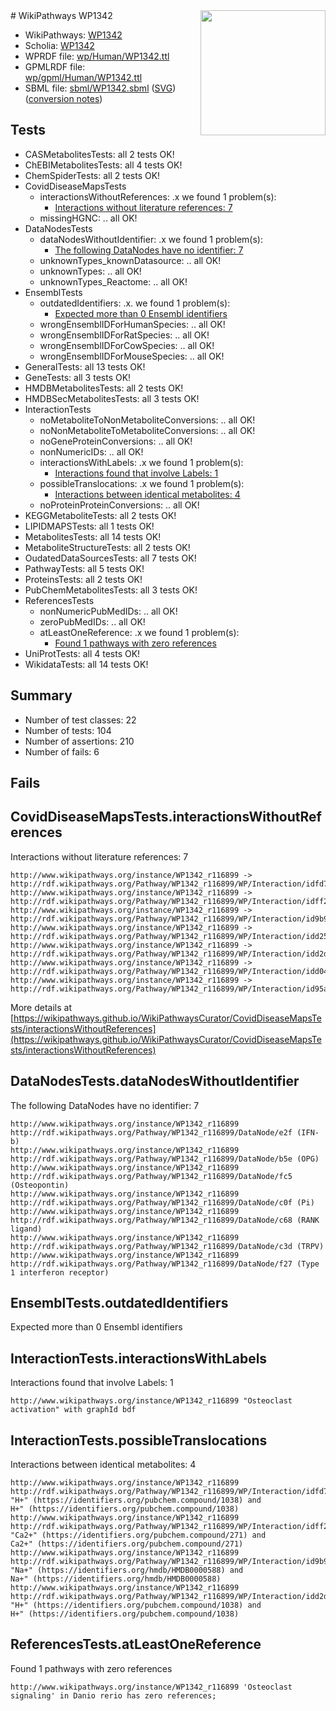 <img style="float: right; width: 200px" src="../logo.png" />
# WikiPathways WP1342

* WikiPathways: [WP1342](https://identifiers.org/wikipathways:WP1342)
* Scholia: [WP1342](https://scholia.toolforge.org/wikipathways/WP1342)
* WPRDF file: [wp/Human/WP1342.ttl](../wp/Human/WP1342.ttl)
* GPMLRDF file: [wp/gpml/Human/WP1342.ttl](../wp/gpml/Human/WP1342.ttl)
* SBML file: [sbml/WP1342.sbml](../sbml/WP1342.sbml) ([SVG](../sbml/WP1342.svg)) ([conversion notes](../sbml/WP1342.txt))

## Tests
* CASMetabolitesTests: all 2 tests OK!
* ChEBIMetabolitesTests: all 4 tests OK!
* ChemSpiderTests: all 2 tests OK!
* CovidDiseaseMapsTests
    * interactionsWithoutReferences: .x we found 1 problem(s):
        * [Interactions without literature references: 7](#2e295935)
    * missingHGNC: .. all OK!
* DataNodesTests
    * dataNodesWithoutIdentifier: .x we found 1 problem(s):
        * [The following DataNodes have no identifier: 7](#d2d32fa6)
    * unknownTypes_knownDatasource: .. all OK!
    * unknownTypes: .. all OK!
    * unknownTypes_Reactome: .. all OK!
* EnsemblTests
    * outdatedIdentifiers: .x. we found 1 problem(s):
        * [Expected more than 0 Ensembl identifiers](#f44398b7)
    * wrongEnsemblIDForHumanSpecies: .. all OK!
    * wrongEnsemblIDForRatSpecies: .. all OK!
    * wrongEnsemblIDForCowSpecies: .. all OK!
    * wrongEnsemblIDForMouseSpecies: .. all OK!
* GeneralTests: all 13 tests OK!
* GeneTests: all 3 tests OK!
* HMDBMetabolitesTests: all 2 tests OK!
* HMDBSecMetabolitesTests: all 3 tests OK!
* InteractionTests
    * noMetaboliteToNonMetaboliteConversions: .. all OK!
    * noNonMetaboliteToMetaboliteConversions: .. all OK!
    * noGeneProteinConversions: .. all OK!
    * nonNumericIDs: .. all OK!
    * interactionsWithLabels: .x we found 1 problem(s):
        * [Interactions found that involve Labels: 1](#630d2678)
    * possibleTranslocations: .x we found 1 problem(s):
        * [Interactions between identical metabolites: 4](#d59038c7)
    * noProteinProteinConversions: .. all OK!
* KEGGMetaboliteTests: all 2 tests OK!
* LIPIDMAPSTests: all 1 tests OK!
* MetabolitesTests: all 14 tests OK!
* MetaboliteStructureTests: all 2 tests OK!
* OudatedDataSourcesTests: all 7 tests OK!
* PathwayTests: all 5 tests OK!
* ProteinsTests: all 2 tests OK!
* PubChemMetabolitesTests: all 3 tests OK!
* ReferencesTests
    * nonNumericPubMedIDs: .. all OK!
    * zeroPubMedIDs: .. all OK!
    * atLeastOneReference: .x we found 1 problem(s):
        * [Found 1 pathways with zero references](#35eb778e)
* UniProtTests: all 4 tests OK!
* WikidataTests: all 14 tests OK!


## Summary

* Number of test classes: 22
* Number of tests: 104
* Number of assertions: 210
* Number of fails: 6

## Fails

<a name="2e295935" />

## CovidDiseaseMapsTests.interactionsWithoutReferences

Interactions without literature references: 7
```
http://www.wikipathways.org/instance/WP1342_r116899 -> http://rdf.wikipathways.org/Pathway/WP1342_r116899/WP/Interaction/idfd71dced
http://www.wikipathways.org/instance/WP1342_r116899 -> http://rdf.wikipathways.org/Pathway/WP1342_r116899/WP/Interaction/idff22054c
http://www.wikipathways.org/instance/WP1342_r116899 -> http://rdf.wikipathways.org/Pathway/WP1342_r116899/WP/Interaction/id9b9d3cf3
http://www.wikipathways.org/instance/WP1342_r116899 -> http://rdf.wikipathways.org/Pathway/WP1342_r116899/WP/Interaction/idd251fdd6
http://www.wikipathways.org/instance/WP1342_r116899 -> http://rdf.wikipathways.org/Pathway/WP1342_r116899/WP/Interaction/idd2de7709
http://www.wikipathways.org/instance/WP1342_r116899 -> http://rdf.wikipathways.org/Pathway/WP1342_r116899/WP/Interaction/idd042eb8a
http://www.wikipathways.org/instance/WP1342_r116899 -> http://rdf.wikipathways.org/Pathway/WP1342_r116899/WP/Interaction/id95a3cc31
```

More details at [https://wikipathways.github.io/WikiPathwaysCurator/CovidDiseaseMapsTests/interactionsWithoutReferences](https://wikipathways.github.io/WikiPathwaysCurator/CovidDiseaseMapsTests/interactionsWithoutReferences)

<a name="d2d32fa6" />

## DataNodesTests.dataNodesWithoutIdentifier

The following DataNodes have no identifier: 7
```
http://www.wikipathways.org/instance/WP1342_r116899 http://rdf.wikipathways.org/Pathway/WP1342_r116899/DataNode/e2f (IFN-b)
http://www.wikipathways.org/instance/WP1342_r116899 http://rdf.wikipathways.org/Pathway/WP1342_r116899/DataNode/b5e (OPG)
http://www.wikipathways.org/instance/WP1342_r116899 http://rdf.wikipathways.org/Pathway/WP1342_r116899/DataNode/fc5 (Osteopontin)
http://www.wikipathways.org/instance/WP1342_r116899 http://rdf.wikipathways.org/Pathway/WP1342_r116899/DataNode/c0f (Pi)
http://www.wikipathways.org/instance/WP1342_r116899 http://rdf.wikipathways.org/Pathway/WP1342_r116899/DataNode/c68 (RANK ligand)
http://www.wikipathways.org/instance/WP1342_r116899 http://rdf.wikipathways.org/Pathway/WP1342_r116899/DataNode/c3d (TRPV)
http://www.wikipathways.org/instance/WP1342_r116899 http://rdf.wikipathways.org/Pathway/WP1342_r116899/DataNode/f27 (Type 1 interferon receptor)
```

<a name="f44398b7" />

## EnsemblTests.outdatedIdentifiers

Expected more than 0 Ensembl identifiers
<a name="630d2678" />

## InteractionTests.interactionsWithLabels

Interactions found that involve Labels: 1
```
http://www.wikipathways.org/instance/WP1342_r116899 "Osteoclast activation" with graphId bdf
```

<a name="d59038c7" />

## InteractionTests.possibleTranslocations

Interactions between identical metabolites: 4
```
http://www.wikipathways.org/instance/WP1342_r116899 http://rdf.wikipathways.org/Pathway/WP1342_r116899/WP/Interaction/idfd71dced "H+" (https://identifiers.org/pubchem.compound/1038) and 
H+" (https://identifiers.org/pubchem.compound/1038)
http://www.wikipathways.org/instance/WP1342_r116899 http://rdf.wikipathways.org/Pathway/WP1342_r116899/WP/Interaction/idff22054c "Ca2+" (https://identifiers.org/pubchem.compound/271) and 
Ca2+" (https://identifiers.org/pubchem.compound/271)
http://www.wikipathways.org/instance/WP1342_r116899 http://rdf.wikipathways.org/Pathway/WP1342_r116899/WP/Interaction/id9b9d3cf3 "Na+" (https://identifiers.org/hmdb/HMDB0000588) and 
Na+" (https://identifiers.org/hmdb/HMDB0000588)
http://www.wikipathways.org/instance/WP1342_r116899 http://rdf.wikipathways.org/Pathway/WP1342_r116899/WP/Interaction/idd2de7709 "H+" (https://identifiers.org/pubchem.compound/1038) and 
H+" (https://identifiers.org/pubchem.compound/1038)
```

<a name="35eb778e" />

## ReferencesTests.atLeastOneReference

Found 1 pathways with zero references
```
http://www.wikipathways.org/instance/WP1342_r116899 'Osteoclast signaling' in Danio rerio has zero references; 
```

